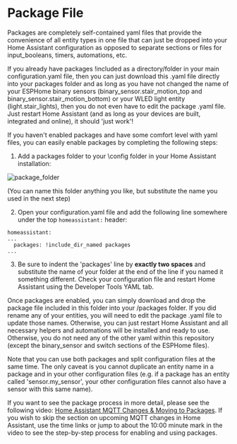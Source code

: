 # Package File

Packages are completely self-contained yaml files that provide the convenience of all entity types in one file that can just be dropped into your Home Assistant configuration as opposed to separate sections or files for input_booleans, timers, automations, etc.  

If you already have packages !included as a directory/folder in your main configuration.yaml file, then you can just download this .yaml file directly into your packages folder and as long as you have not changed the name of your ESPHome binary sensors (binary_sensor.stair_motion_top and binary_sensor.stair_motion_bottom) or your WLED light entity (light.stair_lights), then you do not even have to edit the package .yaml file.  Just restart Home Assistant (and as long as your devices are built, integrated and online), it should 'just work'!

If you haven't enabled packages and have some comfort level with yaml files, you can easily enable packages by completing the following steps:

1. Add a packages folder to your \config folder in your Home Assistant installation:

![package_folder](https://user-images.githubusercontent.com/55962781/176063861-29fa8f9e-006c-4f18-a7ab-d58ecdb65dad.jpg)

(You can name this folder anything you like, but substitute the name you used in the next step)

2. Open your configuration.yaml file and add the following line somewhere under the top `homeassistant:` header:
```
homeassistant:
...
  packages: !include_dir_named packages
...
```

3. Be sure to indent the 'packages' line by **exactly two spaces** and substitute the name of your folder at the end of the line if you named it something different.  Check your configuration file and restart Home Assistant using the Developer Tools YAML tab.

Once packages are enabled, you can simply download and drop the package file included in this folder into your /packages folder.  If you did rename any of your entities, you will need to edit the package .yaml file to update those names.  Otherwise, you can just restart Home Assistant and all necessary helpers and automations will be installed and ready to use.  Otherwise, you do not need any of the other yaml within this repository (except the binary_sensor and switch sections of the ESPHome files).

Note that you can use both packages and split configuration files at the same time.  The only caveat is you cannot duplicate an entity name in a package and in your other configuration files (e.g. if a package has an entity called 'sensor.my_sensor', your other configuration files cannot also have a sensor with this same name).

If you want to see the package process in more detail, please see the following video: [Home Assistant MQTT Changes & Moving to Packages](https://youtu.be/VhHzBXYkVhw). If you wish to skip the section on upcoming MQTT changes in Home Assistant, use the time links or jump to about the 10:00 minute mark in the video to see the step-by-step process for enabling and using packages.
